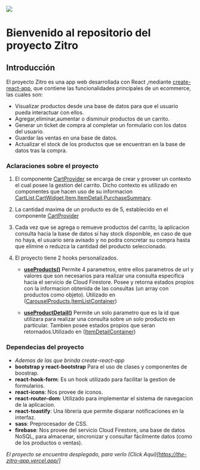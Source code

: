 [![](https://svgur.com/i/q6b.svg)](https://the-zitro-app.vercel.app/)
# Bienvenido al repositorio del proyecto Zitro
## Introducción
El proyecto Zitro es una app web desarrollada con React ,mediante [create-react-app](https://create-react-app.dev/), que contiene las funcionalidades principales de un ecommerce, las cuales son:
- Visualizar productos desde una base de datos para que el usuario pueda interactuar con ellos.
- Agregar,eliminar,aumentar o disminuir productos de un carrito.
- Generar un ticket de compra al completar un formulario con los datos del usuario.
- Guardar las ventas en una base de datos.
- Actualizar el stock de los productos que se encuentran en la base de datos tras la compra.


### Aclaraciones sobre el proyecto
1. El componente [CartProvider](https://github.com/ignaciovigo/my-react-app/blob/main/src/context/CartProvider.js) se encarga de crear y proveer un contexto el cual posee la gestion del carrito.
Dicho contexto es utilizado en componentes que hacen uso de su informacion [CartList](https://github.com/ignaciovigo/my-react-app/blob/main/src/components/CartList.js),[CartWidget](https://github.com/ignaciovigo/my-react-app/blob/main/src/components/CartWidget.js),[Item](https://github.com/ignaciovigo/my-react-app/blob/main/src/components/Item.js),[ItemDetail](https://github.com/ignaciovigo/my-react-app/blob/main/src/components/ItemDetail.js),[PurchaseSummary](https://github.com/ignaciovigo/my-react-app/blob/main/src/components/PurchaseSummary.js).

2. La cantidad maxima de un producto es de 5, establecido en el componente [CartProvider](https://github.com/ignaciovigo/my-react-app/blob/main/src/context/CartProvider.js)

3. Cada vez que se agrega o remueve productos del carrito, la aplicacion consulta hacia la base de datos
si hay stock disponible, en caso de que no haya, el usuario sera avisado y no podra concretar su compra hasta que elimine o reduzca la cantidad del producto seleccionado.

4. El proyecto tiene 2 hooks personalizados.
    - **[useProducts()](https://github.com/ignaciovigo/my-react-app/blob/main/src/hooks/useProducts.js)** Permite 4 parametros, entre ellos parametros de url y valores que son necesarios para realizar una consulta especifica hacia el servicio de Cloud Firestore. Posee y retorna estados propios con la informacion obtenida de las consultas (un array con productos como objeto). Utilizado en
    ([CarouselProducts](https://github.com/ignaciovigo/my-react-app/blob/main/src/components/CarouselProducts.js),[ItemListContainer](https://github.com/ignaciovigo/my-react-app/blob/main/src/components/ItemListContainer.js))
    
    - **[useProductDetail()](https://github.com/ignaciovigo/my-react-app/blob/main/src/hooks/useProductDetail.js)** Permite un solo parametro que es la id que utilizara para realizar una consulta sobre un solo producto en particular. Tambien posee estados propios que seran retornados.Utilizado en ([ItemDetailContainer](https://github.com/ignaciovigo/my-react-app/blob/main/src/components/ItemDetailContainer.js))



### Dependecias del proyecto
- *Ademas de las que brinda create-react-app*
- **bootstrap y react-bootstrap** Para el uso de clases y componentes de boostrap.
- **react-hook-form**: Es un hook utilizado para facilitar la gestion de formularios.
- **react-icons**: Nos provee de iconos.
- **react-router-dom**: Utilizado para implementar el sistema de navegacion de la aplicacion.
- **react-toastify**: Una libreria que permite disparar notificaciones en la interfaz.
- **sass**: Preprocesador de CSS.
- **firebase**: Nos provee del servicio Cloud Firestore, una base de datos NoSQL, para almacenar, sincronizar y consultar fácilmente datos (como de los productos o ventas).

*El proyecto se encuentra desplegado, para verlo (Click Aquí)[https://the-zitro-app.vercel.app/]*
